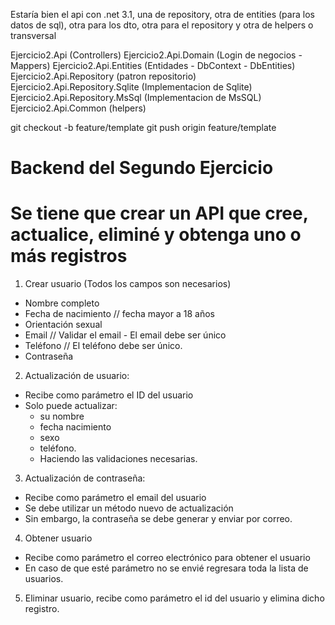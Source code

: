 Estaría bien el 
api con .net 3.1, 
una de repository, 
otra de entities (para los datos de sql), 
otra para los dto, 
otra para el repository 
y otra de helpers o transversal

Ejercicio2.Api (Controllers)
Ejercicio2.Api.Domain (Login de negocios - Mappers)
Ejercicio2.Api.Entities (Entidades - DbContext - DbEntities)
Ejercicio2.Api.Repository (patron repositorio)
Ejercicio2.Api.Repository.Sqlite (Implementacion de Sqlite)
Ejercicio2.Api.Repository.MsSql (Implementacion de MsSQL)
Ejercicio2.Api.Common (helpers)

git checkout -b feature/template
git push origin feature/template 

# Backend del Segundo Ejercicio

# Se tiene que crear un API que cree, actualice, eliminé y obtenga uno o más registros

1) Crear usuario (Todos los campos son necesarios) 
- Nombre completo
- Fecha de nacimiento // fecha mayor a 18 años
- Orientación sexual
- Email // Validar el email - El email debe ser único
- Teléfono // El teléfono debe ser único.
- Contraseña

2) Actualización de usuario:
- Recibe como parámetro el ID del usuario
- Solo puede actualizar:
	- su nombre
	- fecha nacimiento
	- sexo
	- teléfono. 
	- Haciendo las validaciones necesarias.

3) Actualización de contraseña:
- Recibe como parámetro el email del usuario
- Se debe utilizar un método nuevo de actualización
- Sin embargo, la contraseña se debe generar y enviar por correo.

4) Obtener usuario
- Recibe como parámetro el correo electrónico para obtener el usuario 
- En caso de que esté parámetro no se envié regresara toda la lista de usuarios.

5) Eliminar usuario, recibe como parámetro el id del usuario y elimina dicho registro.

